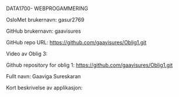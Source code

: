 DATA1700- WEBPROGAMMERING

OsloMet brukernavn: gasur2769

GitHub brukernavn: gaavisures

GitHub repo URL: https://github.com/gaavisures/Oblig1.git

Video av Oblig 3: 

Github repository for oblig 1: https://github.com/gaavisures/Oblig1.git

Fullt navn: Gaaviga Sureskaran

Kort beskrivelse av applikasjon:

